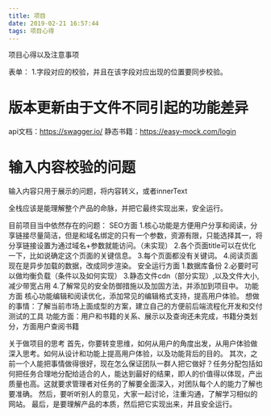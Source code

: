 ```yaml
---
title: 项目
date: 2019-02-21 16:57:44
tags: 项目心得
---
```


项目心得以及注意事项

<!-- more -->

表单：
1.字段对应的校验，并且在该字段对应出现的位置要同步校验。

# 版本更新由于文件不同引起的功能差异
api文档：https://swagger.io/
静态书籍：https://easy-mock.com/login

# 输入内容校验的问题

输入内容只用于展示的问题，将内容转义，或者innerText

全栈应该是能理解整个产品的命脉，并把它最终实现出来，安全运行。


目前项目当中依然存在的问题：
SEO方面
 1.核心功能是方便用户分享和阅读，分享链接尽量简洁，但是和域名绑定的只有一个参数，资源有限，只能选择其一，将分享链接设置为通过域名+参数就能访问。（未实现）
 2.各个页面title可以在优化一下，比如说确定这个页面的关键信息。
 3.每个页面都没有关键词。
 4.阅读页面现在是异步加载的数据，改成同步渲染。
安全运行方面
 1.数据库备份
 2.必要时可以做均衡负载（条件以及如何实现）
 3.静态文件cdn（部分实现）,以及文件大小,减少带宽占用
 4.了解常见的安全防御措施以及加固方法，并添加到项目中。
功能方面
 核心功能编辑和阅读优化，添加常见的编辑格式支持，提高用户体验。
想做的事情：了解当前市场上面成型的方案，建立自己的方便前后端流程化开发和交付测试的工具
功能方面：用户和书籍的关系、展示以及查询还未完成，书籍分类划分，方面用户查阅书籍


关于做项目的思考
首先，你要转变思维，如何从用户的角度出发，从用户体验做深入思考。如何从设计和功能上提高用户体验，以及功能背后的目的。
其次，之前一个人能把事情做得很好，现在怎么保证团队一群人把它做好？任务分配包括如何把任务合理地分配给适合的人，能达到最好的结果，即人的价值得以体现，产出质量也高。这就要求管理者对任务的了解要全面深入，对团队每个人的能力了解也要准确。
然后，要听听别人的意见，大家一起讨论，注重沟通，了解学习相似的网站。
最后，是要理解产品的本质，然后把它实现出来，并且安全运行。



